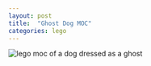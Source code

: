 ```yaml
---
layout: post
title:  "Ghost Dog MOC"
categories: lego 
---
```


![lego moc of a dog dressed as a ghost](/tanyaselvog.github.io/assets/ghostDogMoc.jpeg)

